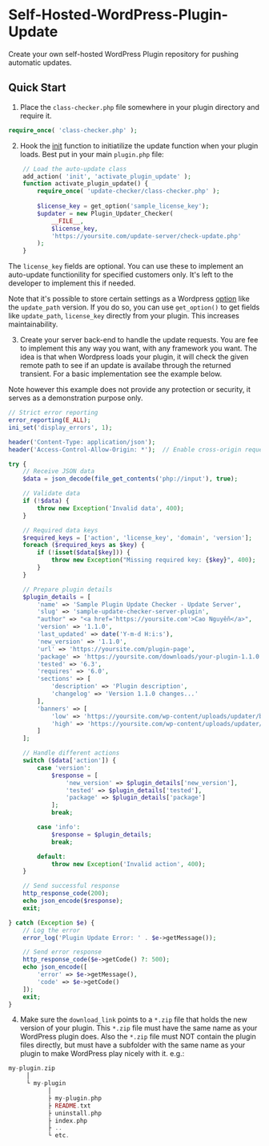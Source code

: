 # Self-Hosted-WordPress-Plugin-Update

Create your own self-hosted WordPress Plugin repository for pushing automatic updates.

## Quick Start

1) Place the `class-checker.php` file somewhere in your plugin directory and require it.
```php
require_once( 'class-checker.php' );
```
2) Hook the [init](https://codex.wordpress.org/Plugin_API/Action_Reference/init) function to initiatilize the update function when your plugin loads. Best put in your main `plugin.php` file:
```php
	// Load the auto-update class
	add_action( 'init', 'activate_plugin_update' );
	function activate_plugin_update() {
		require_once( 'update-checker/class-checker.php' );
		
		$license_key = get_option('sample_license_key');
		$updater = new Plugin_Updater_Checker(
			__FILE__,
			$license_key,
			'https://yoursite.com/update-server/check-update.php'
		);
	}
```

The `license_key` fields are optional. You can use these to implement an auto-update functionility for specified customers only. It's left to the developer to implement this if needed.

Note that it's possible to store certain settings as a Wordpress [option](https://codex.wordpress.org/Options_API) like the `update_path` version.
If you do so, you can use `get_option()` to get fields like `update_path`, `license_key` directly from your plugin. This increases maintainability.

3) Create your server back-end to handle the update requests. You are fee to implement this any way you want, with any framework you want. 
The idea is that when Wordpress loads your plugin, it will check the given remote path to see if an update is availabe through the returned transient. For a basic implementation see the example below. 

Note however this example does not provide any protection or security, it serves as a demonstration purpose only.

```php
// Strict error reporting
error_reporting(E_ALL);
ini_set('display_errors', 1);

header('Content-Type: application/json');
header('Access-Control-Allow-Origin: *');  // Enable cross-origin requests if needed

try {
    // Receive JSON data
    $data = json_decode(file_get_contents('php://input'), true);

    // Validate data
    if (!$data) {
        throw new Exception('Invalid data', 400);
    }

    // Required data keys
    $required_keys = ['action', 'license_key', 'domain', 'version'];
    foreach ($required_keys as $key) {
        if (!isset($data[$key])) {
            throw new Exception("Missing required key: {$key}", 400);
        }
    }

    // Prepare plugin details
    $plugin_details = [
        'name' => 'Sample Plugin Update Checker - Update Server',
        'slug' => 'sample-update-checker-server-plugin',
        "author" => "<a href='https://yoursite.com'>Cao Nguyễn</a>",
        'version' => '1.1.0',
        'last_updated' => date('Y-m-d H:i:s'),
        'new_version' => '1.1.0',
        'url' => 'https://yoursite.com/plugin-page',
        'package' => 'https://yoursite.com/downloads/your-plugin-1.1.0.zip',
        'tested' => '6.3',
        'requires' => '6.0',
        'sections' => [
            'description' => 'Plugin description',
            'changelog' => 'Version 1.1.0 changes...'
        ],
        'banners' => [
    		'low' => 'https://yoursite.com/wp-content/uploads/updater/banner-772x250.jpg',
    		'high' => 'https://yoursite.com/wp-content/uploads/updater/banner-1544x500.jpg'
    	]
    ];

    // Handle different actions
    switch ($data['action']) {
        case 'version':
            $response = [
                'new_version' => $plugin_details['new_version'],
                'tested' => $plugin_details['tested'],
                'package' => $plugin_details['package']
            ];
            break;

        case 'info':
            $response = $plugin_details;
            break;

        default:
            throw new Exception('Invalid action', 400);
    }

    // Send successful response
    http_response_code(200);
    echo json_encode($response);
    exit;

} catch (Exception $e) {
    // Log the error
    error_log('Plugin Update Error: ' . $e->getMessage());

    // Send error response
    http_response_code($e->getCode() ?: 500);
    echo json_encode([
        'error' => $e->getMessage(),
        'code' => $e->getCode()
    ]);
    exit;
}
```

4) Make sure the `download_link` points to a `*.zip` file that holds the new version of your plugin. This `*.zip` file must have the same name as your WordPress plugin does. Also the `*.zip` file must NOT contain the plugin files directly, but must have a subfolder with the same name as your plugin to make WordPress play nicely with it.
e.g.:
```php
my-plugin.zip
     │
     └ my-plugin
           │
           ├ my-plugin.php
           ├ README.txt
           ├ uninstall.php
           ├ index.php
           ├ ..
           └ etc.
```
